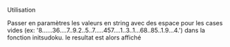 Utilisation 

Passer en paramètres les valeurs en string avec des espace pour les cases vides (ex: '8......36....7..9.2..5..7.....457....1..3..1...68..85..1.9...4.') dans la fonction initsudoku. le resultat est alors affiché
